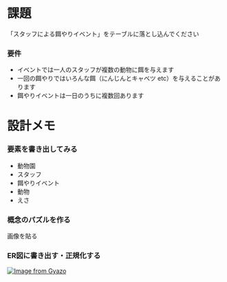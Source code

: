 # 課題
「スタッフによる餌やりイベント」をテーブルに落とし込んでください

### 要件
- イベントでは一人のスタッフが複数の動物に餌を与えます
- 一回の餌やりではいろんな餌（にんじんとキャベツ etc）を与えることがあります
- 餌やりイベントは一日のうちに複数回あります

# 設計メモ
### 要素を書き出してみる
- 動物園
- スタッフ
- 餌やりイベント
- 動物
- えさ

### 概念のパズルを作る

画像を貼る

### ER図に書き出す・正規化する

[![Image from Gyazo](https://i.gyazo.com/f428a9e4bd6d0f4e082b0006510193bf.png)](https://gyazo.com/f428a9e4bd6d0f4e082b0006510193bf)
